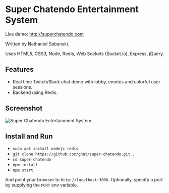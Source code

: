 # Super Chatendo Entertainment System

Live demo: http://superchatendo.com

Written by Nathaniel Sabanski.

Uses HTML5, CSS3, Node, Redis, Web Sockets (Socket.io), Express, jQuery.

## Features

* Real time Twitch/Slack chat demo with lobby, emotes and colorful user sessions.
* Backend using Redis.

## Screenshot

<img src="http://i.imgur.com/4yaU3KU.png" alt="Super Chatendo Entertainment System" />

## Install and Run

* `sudo apt install nodejs redis`
* `git clone https://github.com/gnat/super-chatendo.git .`
* `cd super-chatendo`
* `npm install`
* `npm start`

And point your browser to `http://localhost:3000`. Optionally, specify a port by supplying the `PORT` env variable.
